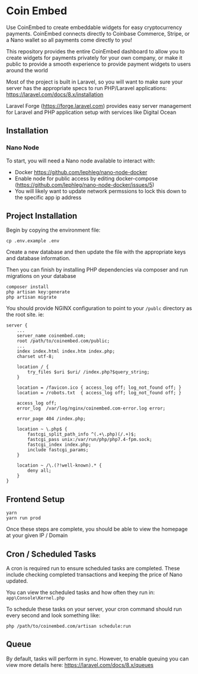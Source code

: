 # Coin Embed

Use CoinEmbed to create embeddable widgets for easy cryptocurrency payments. CoinEmbed connects directly to Coinbase Commerce, Stripe, or a Nano wallet so all payments come directly to you!

This repository provides the entire CoinEmbed dashboard to allow you to create widgets for payments privately for your own company, or make it public to provide a smooth experience to provide payment widgets to users around the world

Most of the project is built in Laravel, so you will want to make sure your server has the appropriate specs to run PHP/Laravel applications: https://laravel.com/docs/8.x/installation

Laravel Forge (https://forge.laravel.com) provides easy server management for Laravel and PHP application setup with services like Digital Ocean

## Installation

### Nano Node

To start, you will need a Nano node available to interact with:

- Docker https://github.com/lephleg/nano-node-docker
- Enable node for public access by editing docker-compose (https://github.com/lephleg/nano-node-docker/issues/5)
- You will likely want to update network permssions to lock this down to the specific app ip address

## Project Installation

Begin by copying the environment file:

```
cp .env.example .env
```

Create a new database and then update the file with the appropriate keys and database information.

Then you can finish by installing PHP dependencies via composer and run migrations on your database

```
composer install
php artisan key:generate
php artisan migrate
```

You should provide NGINX configuration to point to your `/publc` directory as the root site. ie:

```
server {
    ...
    server_name coinembed.com;
    root /path/to/coinembed.com/public;
    ...
    index index.html index.htm index.php;
    charset utf-8;

    location / {
        try_files $uri $uri/ /index.php?$query_string;
    }

    location = /favicon.ico { access_log off; log_not_found off; }
    location = /robots.txt  { access_log off; log_not_found off; }

    access_log off;
    error_log  /var/log/nginx/coinembed.com-error.log error;

    error_page 404 /index.php;

    location ~ \.php$ {
        fastcgi_split_path_info ^(.+\.php)(/.+)$;
        fastcgi_pass unix:/var/run/php/php7.4-fpm.sock;
        fastcgi_index index.php;
        include fastcgi_params;
    }

    location ~ /\.(?!well-known).* {
        deny all;
    }
}
```

## Frontend Setup

```
yarn
yarn run prod
```

Once these steps are complete, you should be able to view the homepage at your given IP / Domain

## Cron / Scheduled Tasks

A cron is required run to ensure scheduled tasks are completed. These include checking completed transactions and keeping the price of Nano updated.

You can view the scheduled tasks and how often they run in: `app\Console\Kernel.php`

To schedule these tasks on your server, your cron command should run every second and look something like:

`php /path/to/coinembed.com/artisan schedule:run`

## Queue

By default, tasks will perform in sync. However, to enable queuing you can view more details here: https://laravel.com/docs/8.x/queues
